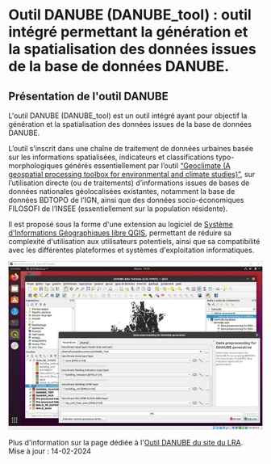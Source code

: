 # Outil DANUBE (DANUBE_tool) : outil intégré permettant la génération et la spatialisation des données issues de la base de données DANUBE.

## Présentation de l'outil DANUBE
L'outil DANUBE (DANUBE_tool) est un outil intégré ayant pour objectif la génération et la spatialisation des données issues de la base de données DANUBE.

L’outil s’inscrit dans une chaîne de traitement de données urbaines basée sur les informations spatialisées, indicateurs et classifications typo-morphologiques générés essentiellement par l’outil [“Geoclimate (A geospatial processing toolbox for environmental and climate studies)”](https://github.com/orbisgis/geoclimate), sur l’utilisation directe (ou de traitements) d’informations issues de bases de données nationales géolocalisées existantes, notamment la base de données BDTOPO de l’IGN, ainsi que des données socio-économiques FILOSOFI de l’INSEE (essentiellement sur la population résidente).

Il est proposé sous la forme d'une extension au logiciel de [Système d'Informations Géographiques libre QGIS](https://qgis.org/), permettant de réduire sa complexité d'utilisation aux utilisateurs potentiels, ainsi que sa compatibilité avec les différentes plateformes et systèmes d'exploitation informatiques.

![DANUBE_Tool result layers on Ubuntu example](https://github.com/DanubeDatabase/.github/blob/main/media/DANUBE_tool_Ubuntu_result_layers-medium.jpg)

Plus d'information sur la page dédiée à l'[Outil DANUBE du site du LRA](https://lra.toulouse.archi.fr/lra/activites/projets/DANUBE/DANUBE_tool).
<br/>
Mise à jour : 14-02-2024

